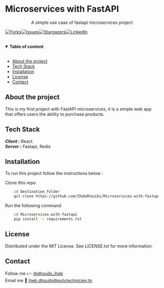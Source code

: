 # Microservices with FastAPI

<p align="center"> A simple use case of fastapi microservices project 

[![Forks][forks-shield]][forks-url][![Issues][issues-shield]][issues-url][![Stargazers][stars-shield]][stars-url][![LinkedIn][linkedin-shield]][linkedin-url]
</p>

<br>

<details open>
<summary> <strong>Table of content</strong> </summary>

<br>
<ul>
  <li><a href="#about">About the project </a></li>
  <li><a href="#TechStack">Tech Stack</a></li>
  <li><a href="#Installation">Installation</a></li>
  <li><a href="#License">License</a></li>
  <li><a href="#Contact">Contact</a></li>
  
</details>


## <a name="about"></a>About the project 

This is my first project with FastAPI microservices, it is a simple web app that offers users the ability to purchase
products. <br>

## <a name="TechStack"></a>Tech Stack
***Client :*** React <br>
***Server :*** Fastapi, Redis <br> 


## <a name="Installation">Installation </a>

To run this project follow the instructions below : 
<br>

Clone this repo <br>
```bash
    cd Destination_folder
    git clone https://github.com/Ihebdhouibi/Microservices-with-fastapi.git
```
Run the following command <br>
 

```bash
    cd Microservices-with-fastapi
    pip install -r requirements.txt
``` 

## <a name="License">License</a>
Distributed under the MIT License. See LICENSE.txt for more information.

## <a name="Contact">Contact</a>

Follow me :point_right: [@dhouibi_iheb](https://twitter.com/dhouibi_iheb) <br>
Email me :email:  <a href="mailto:iheb.dhouibi@polytechnicien.tn"> iheb.dhouibi@polytechnicien.tn </a>


[stars-shield]: https://img.shields.io/github/stars/github_username/repo_name.svg?style=for-the-badge
[stars-url]: https://github.com/Ihebdhouibi/Microservices-with-fastapi/stargazers
[forks-shield]: https://img.shields.io/github/forks/github_username/repo_name.svg?style=for-the-badge
[forks-url]: https://github.com/Ihebdhouibi/Microservices-with-fastapi/network/members
[issues-shield]:https://img.shields.io/github/issues/github_username/repo_name.svg?style=for-the-badge
[issues-url]:https://github.com/Ihebdhouibi/Microservices-with-fastapi/issues
[linkedin-shield]: https://img.shields.io/badge/-LinkedIn-black.svg?style=for-the-badge&logo=linkedin&colorB=555
[linkedin-url]: https://www.linkedin.com/in/dhouibiiheb/